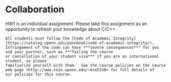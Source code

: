 # Collaboration
HW1 is an individual assignment. Please take this assignment as
an opportunity to refresh your knowledge about C/C++. 

<!-- In this assignment, you work with partners that we assigned.  You can find
the assignment on Canvas in the *Partners* map under the
*Files* section.  In the event that
the partner assignment does not work out (e.g., your assigned partner
has already dropped the course), contact the instructor or TA as soon
as possible.

You can certainly do this assignment alone.
Everyone should be learning how to use all the tools, so don't take this as
an opportunity to compartmentalize who knows how to do what. 
Our rationale for pairs for this first assignment is so that you can reason
together on how to get the tools to work. 
% (and because we don't have enough Ultra96-v2 boards to go around).
For future assignments, you will have a different
partner that we will assign---all the more reason to make sure everyone knows
how to use Biglab/Detkin/Ketterer machines and is setup with their own accounts.
% If you cannot find a partner, we encourage you to look on Piazza
%    for other students without partners.  Piazza has functionality that allows you to
%    search for teammates.  In the event that you are unable to find a partner, contact
%    the instructor or TA.

In general, we are allowing you to work in pairs because it is useful to
discuss the material, tools, and designs with someone.  We
***do not allow*** arbitrary
collaboration in the course (see course policies
<http://www.seas.upenn.edu/~ese532>), so this gives you a path for
allowed collaboration.  Pair programming is generally a useful technique,
which this will allow you to use.

***Each student should submit a complete report.***  You are free to share information
about how to perform certain activities using the Xilinx software with other
students.  In fact, we encourage you to share any difficulties that you have with
the software and general solutions or workarounds for them on Piazza.  However, ***you are
not allowed to share the results*** (e.g. output files, numbers, graphs) that you obtain
using the software outside of the pair working together on the assignment.  Moreover,
***final results should be analyzed and conclusions should be drawn individually***. -->

```{warning}
All students must follow the [Code of Academic Integrity](https://catalog.upenn.edu/pennbook/code-of-academic-integrity/).
Infringement of the code can have ***severe consequences*** for you and your partner, such as ***failing the course
or cancellation of your student visa*** if you are an international student, so please
familiarize yourself with them.  See the course policies on the course
web page <http://www.seas.upenn.edu/~ese5320> for full details of
our policies for this course.
```
